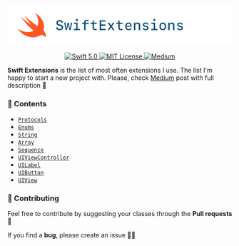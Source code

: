 <p align="center">
  <img width="769" src="https://github.com/mikhailpanfilov/SwiftExtensions/blob/master/SwiftExtensions_header.png">
</p>
<p align="center">
  <a href="https://swift.org">
        <img src="https://img.shields.io/badge/swift-5.0-orange.svg" alt="Swift 5.0">
    </a>
    <a href="LICENSE">
        <img src="https://img.shields.io/badge/license-MIT-brightgreen.svg" alt="MIT License">
    </a>
    <a href="https://medium.com/@mikhailpanfilov">
        <img src="https://img.shields.io/badge/medium-mikhailpanfilov-lightgray.svg" alt="Medium">
    </a>
</p>


**Swift Extensions** is the list of most often extensions I use. The list I'm happy to start a new project with. Please, check [Medium](https://medium.com/@mikhailpanfilov) post with full description 👏


### 📝 Contents
- [`Protocols`](https://github.com/mikhailpanfilov/SwiftExtensions/blob/master/Protocols.md)<br/>
- [`Enums`](https://github.com/mikhailpanfilov/SwiftExtensions/blob/master/Enums.md)<br/>
- [`String`](https://github.com/mikhailpanfilov/SwiftExtensions/blob/master/String.md)<br/>
- [`Array`](https://github.com/mikhailpanfilov/SwiftExtensions/blob/master/Array.md)<br/>
- [`Sequence`](https://github.com/mikhailpanfilov/SwiftExtensions/blob/master/Sequence.md)<br/>
- [`UIViewController`](https://github.com/mikhailpanfilov/SwiftExtensions/blob/master/UIViewController.md)<br/>
- [`UILabel`](https://github.com/mikhailpanfilov/SwiftExtensions/blob/master/UILabel.md)<br/>
- [`UIButton`](https://github.com/mikhailpanfilov/SwiftExtensions/blob/master/UIButton.md)<br/>
- [`UIView`](https://github.com/mikhailpanfilov/SwiftExtensions/blob/master/UIView.md)<br/>


### 🚀 Contributing

Feel free to contribute by suggesting your classes through the **Pull requests** 🤝

If you find a **bug**, please create an issue 🤷‍♂️
